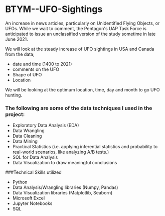 # BTYM--UFO-Sightings

An increase in news articles, particularly on Unidentified Flying Objects, or UFOs. While we wait to comment, the Pentagon's UAP Task Force is anticipated to issue an unclassified version of the study sometime in late June 2021.

We will look at the steady increase of UFO sightings in USA and Canada from the data;

- date and time (1400 to 2021)
- comments on the UFO
- Shape of UFO
- Location

We will be looking at the optimum location, time, day and month to go UFO hunting.



### The following are some of the data techniques I used in the project:

- Exploratory Data Analysis (EDA)
- Data Wrangling
- Data Cleaning
- Data Mining
- Practical Statistics (i.e. applying inferential statistics and probability to real-world scenarios, like analyzing A/B tests.)
- SQL for Data Analysis
- Data Visualization to draw meaningful conclusions

###Technical Skills utilized
- Python
- Data Analysis/Wrangling libraries (Numpy, Pandas)
- Data Visualization libraries (Matplotlib, Seaborn)
- Microsoft Excel
- Jupyter Notebooks
- SQL

